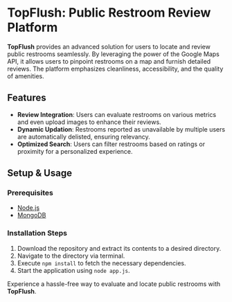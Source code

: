 # TopFlush: Public Restroom Review Platform

**TopFlush** provides an advanced solution for users to locate and review public restrooms seamlessly. By leveraging the power of the Google Maps API, it allows users to pinpoint restrooms on a map and furnish detailed reviews. The platform emphasizes cleanliness, accessibility, and the quality of amenities.

## Features

- **Review Integration**: Users can evaluate restrooms on various metrics and even upload images to enhance their reviews.
- **Dynamic Updation**: Restrooms reported as unavailable by multiple users are automatically delisted, ensuring relevancy.
- **Optimized Search**: Users can filter restrooms based on ratings or proximity for a personalized experience.

## Setup & Usage

### Prerequisites

- [Node.js](https://nodejs.org/en/)
- [MongoDB](https://www.mongodb.com/)

### Installation Steps

1. Download the repository and extract its contents to a desired directory.
2. Navigate to the directory via terminal.
3. Execute `npm install` to fetch the necessary dependencies.
4. Start the application using `node app.js`.

Experience a hassle-free way to evaluate and locate public restrooms with **TopFlush**.
